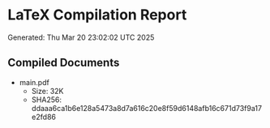 # LaTeX Compilation Report
Generated: Thu Mar 20 23:02:02 UTC 2025
## Compiled Documents
- main.pdf
  - Size: 32K
  - SHA256: ddaaa6ca1b6e128a5473a8d7a616c20e8f59d6148afb16c671d73f9a17e2fd86
